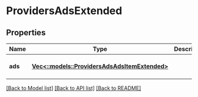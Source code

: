 # ProvidersAdsExtended

## Properties
Name | Type | Description | Notes
------------ | ------------- | ------------- | -------------
**ads** | [**Vec<::models::ProvidersAdsAdsItemExtended>**](ProvidersAdsAdsItemExtended.md) |  | [optional] [default to null]

[[Back to Model list]](../README.md#documentation-for-models) [[Back to API list]](../README.md#documentation-for-api-endpoints) [[Back to README]](../README.md)


